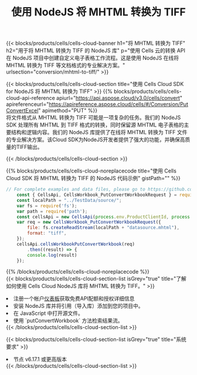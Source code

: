 ﻿---
title: 使用 NodeJS 将 MHTML 转换为 TIFF
description: 利用Aspose.Cells Cloud SDK for NodeJS将MHTML格式文件转换为TIFF格式文件。
kwords: Excel, Convert MHTML to TIFF, REST, NodeJS
howto: How to convert MHTML to TIFF using Aspose.Cells Cloud NodeJS library.
---
{{< blocks/products/cells/cells-cloud-banner h1="将 MHTML 转换为 TIFF" h2="用于将 MHTML 转换为 TIFF 的 NodeJS 库" p="使用 Cells 云的转换 API 在 NodeJS 项目中创建自定义电子表格工作流程。这是使用 NodeJS 在线将 MHTML 转换为 TIFF 等文档格式的专业解决方案。" urlsection="conversion/mhtml-to-tiff/" >}}

{{< blocks/products/cells/cells-cloud-section title="使用 Cells Cloud SDK for NodeJS 将 MHTML 转换为 TIFF" >}}
{{% blocks/products/cells/cells-cloud-api-reference apiurl="https://api.aspose.cloud/v3.0/cells/convert" apireferenceurl="https://apireference.aspose.cloud/cells/#/Conversion/PutConvertExcel" apimethod="PUT" %}}
<br/>
将文件格式从 MHTML 转换为 TIFF 可能是一项复杂的任务。我们的 NodeJS SDK 处理所有 MHTML 到 TIFF 格式的转换，同时保留源 MHTML 电子表格的主要结构和逻辑内容。我们的 NodeJS 库提供了在线将 MHTML 转换为 TIFF 文件的专业解决方案。该Cloud SDK为NodeJS开发者提供了强大的功能，并确保高质量的TIFF输出。

{{< /blocks/products/cells/cells-cloud-section >}}

{{% blocks/products/cells/cells-cloud-noreplacecode title="使用 Cells Cloud SDK 将 MHTML 转换为 TIFF 的 NodeJS 代码示例" gistPath="" %}}
 
```js
// For complete examples and data files, please go to https://github.com/aspose-cells-cloud/aspose-cells-cloud-node/
    const { CellsApi, CellsWorkbook_PutConvertWorkbookRequest } = require("asposecellscloud");
    const localPath = "../TestData/source/";
    var fs = require('fs');
    var path = require('path');
    const cellsApi = new CellsApi(process.env.ProductClientId, process.env.ProductClientSecret);
    var req = new CellsWorkbook_PutConvertWorkbookRequest({
        file: fs.createReadStream(localPath + "datasource.mhtml"),
        format: "tiff",
    });
    cellsApi.cellsWorkbookPutConvertWorkbook(req)
        .then((result) => {
        console.log(result)
    });
```
 
{{% /blocks/products/cells/cells-cloud-noreplacecode %}}
<br/>
{{< blocks/products/cells/cells-cloud-section-list isGrey="true" title="了解如何使用 Cells Cloud NodeJS 库将 MHTML 转换为 TIFF。" >}}
<li>注册一个帐户<a href="https://dashboard.aspose.cloud/">仪表板</a>获取免费API配额和授权详细信息</li>
<li>安装 NodeJS 库并将引用（导入库）添加到您的项目中。</li>
<li>在 JavaScript 中打开源文件。</li>
<li>使用 `putConvertWorkbook` 方法检索结果流。</li>
{{< /blocks/products/cells/cells-cloud-section-list >}}

{{< blocks/products/cells/cells-cloud-section-list isGrey="true" title="系统要求" >}}
<li>节点 v6.17.1 或更高版本</li>
{{< /blocks/products/cells/cells-cloud-section-list >}}
